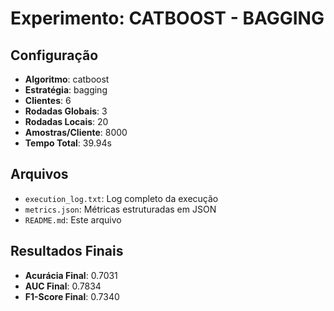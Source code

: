# Experimento: CATBOOST - BAGGING

## Configuração
- **Algoritmo**: catboost
- **Estratégia**: bagging
- **Clientes**: 6
- **Rodadas Globais**: 3
- **Rodadas Locais**: 20
- **Amostras/Cliente**: 8000
- **Tempo Total**: 39.94s

## Arquivos
- `execution_log.txt`: Log completo da execução
- `metrics.json`: Métricas estruturadas em JSON
- `README.md`: Este arquivo

## Resultados Finais

- **Acurácia Final**: 0.7031
- **AUC Final**: 0.7834
- **F1-Score Final**: 0.7340
